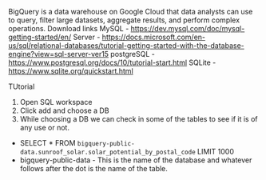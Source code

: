 BigQuery is a data warehouse on Google Cloud that data analysts can use to query, filter large datasets, aggregate results, and perform complex operations. 
Download links 
MySQL - https://dev.mysql.com/doc/mysql-getting-started/en/
Server - https://docs.microsoft.com/en-us/sql/relational-databases/tutorial-getting-started-with-the-database-engine?view=sql-server-ver15
postgreSQL - https://www.postgresql.org/docs/10/tutorial-start.html
SQLite - https://www.sqlite.org/quickstart.html

TUtorial 
1. Open SQL workspace 
2. Click add and choose a DB 
3. While choosing a DB we can check in some of the tables to see if it is of any use or not. 
- SELECT *  FROM `bigquery-public-data.sunroof_solar.solar_potential_by_postal_code` LIMIT 1000
- bigquery-public-data - This is the name of the database and whatever follows after the dot is the name of the table. 